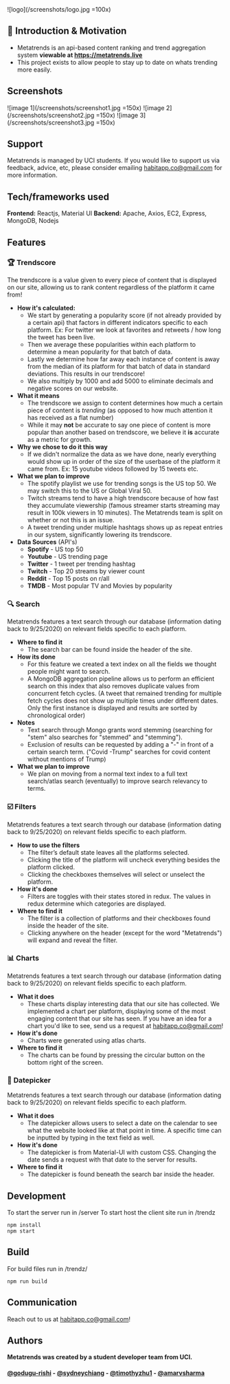 
<div align="left">
![logo](/screenshots/logo.jpg =100x)

## 📍 Introduction & Motivation
+ Metatrends is an api-based content ranking and trend aggregation system **viewable at https://metatrends.live**
+ This project exists to allow people to stay up to date on whats trending more easily.
## Screenshots
![image 1](/screenshots/screenshot1.jpg =150x) ![image 2](/screenshots/screenshot2.jpg =150x) ![image 3](/screenshots/screenshot3.jpg =150x)
## Support
Metatrends is managed by UCI students. If you would like to support us via feedback, advice, etc, please consider emailing habitapp.co@gmail.com for more information.
## Tech/frameworks used
**Frontend:** Reactjs, Material UI
**Backend:** Apache, Axios, EC2, Express, MongoDB, Nodejs
## Features
### 🏆 Trendscore
The trendscore is a value given to every piece of  content that is displayed on our site, allowing us to rank content regardless of the platform it came from!
+ **How it's calculated:** 
	+ We start by generating a popularity score (if not already provided by a certain api) that factors in different indicators specific to each platform. Ex: For twitter we look at favorites and retweets / how long the tweet has been live.
	+ Then we average these popularities within each platform to determine a mean popularity for that batch of data.
	+ Lastly we determine how far away each instance of content is away from the median of its platform for that batch of data in standard deviations. This results in our trendscore! 
	+ We also multiply by 1000 and add 5000 to eliminate decimals and negative scores on our website.
+ **What it means** 
	+ The trendscore we assign to content determines how much a certain piece of content is *trending* (as opposed to how much attention it has received as a flat number)
	+ While it may **not** be accurate to say one piece of content is more popular than another based on trendscore, we believe it **is** accurate as a metric for growth.
+ **Why we chose to do it this way** 
	+ If we didn't normalize the data as we have done, nearly everything would show up in order of the size of the userbase of the platform it came from. Ex: 15 youtube videos followed by 15 tweets etc.
+ **What we plan to improve**
	+ The spotify playlist we use for trending songs is the US top 50. We may switch this to the US or Global Viral 50.
	+ Twitch streams tend to have a high trendscore  because of how fast they accumulate viewership (famous streamer starts streaming may result in 100k viewers in 10 minutes). The Metatrends team is split on whether or not this is an issue.
	+ A tweet trending under multiple hashtags shows up as repeat entries in our system, significantly lowering its trendscore.
+ **Data Sources** (API's)
	+ **Spotify** - US top 50
	+ **Youtube** - US trending page 
	+ **Twitter** - 1 tweet per trending hashtag  
	+ **Twitch** - Top 20 streams by viewer count
	+ **Reddit** - Top 15 posts on r/all 
	+ **TMDB** - Most popular TV and Movies by popularity
### 🔍 Search
Metatrends features a text search through our database (information dating back to 9/25/2020) on relevant fields specific to each platform. 
+ **Where to find it**
	+ The search bar can be found inside the header of the site. 
+ **How its done** 
	+ For this feature we created a text index on all the fields we thought people might want to search.
	+ A MongoDB aggregation pipeline allows us to perform an efficient search on this index that also removes duplicate values from concurrent fetch cycles. (A tweet that remained trending for multiple fetch cycles does not show up multiple times under different dates. Only the first instance is displayed and results are sorted by chronological order)
+ **Notes** 
	+ Text search through Mongo grants word stemming (searching for "stem" also searches for "stemmed" and "stemming").
	+ Exclusion of results can be requested by adding a "-" in front of a certain search term. ("Covid -Trump" searches for covid content without mentions of Trump)
+ **What we plan to improve** 
	+ We plan on moving from a normal text index to a full text search/atlas search (eventually) to improve search relevancy to terms.
### ☑️ Filters 
Metatrends features a text search through our database (information dating back to 9/25/2020) on relevant fields specific to each platform. 
+ **How to use the filters**
	+ The filter’s default state leaves all the platforms selected. 
	+ Clicking the title of the platform will uncheck everything besides the platform clicked. 
	+ Clicking the checkboxes themselves will select or unselect the platform. 
+ **How it's done** 
	+ Filters are toggles with their states stored in redux. The values in redux determine which categories are displayed. 
+  **Where to find it**
	+ The filter is a collection of platforms and their checkboxes found inside the header of the site. 
	+ Clicking anywhere on the header (except for the word "Metatrends") will expand and reveal the filter.
### 📊 Charts
Metatrends features a text search through our database (information dating back to 9/25/2020) on relevant fields specific to each platform. 
+ **What it does**
	+ These charts display interesting data that our site has collected. We implemented a chart per platform, displaying some of the most engaging content that our site has seen. If you have an idea for a chart you'd like to see, send us a request at habitapp.co@gmail.com!
+ **How it's done** 
	+ Charts were generated using atlas charts.
+ **Where to find it**
	+ The charts can be found by pressing the circular button on the bottom right of the screen.
### 📆 ****Datepicker****
Metatrends features a text search through our database (information dating back to 9/25/2020) on relevant fields specific to each platform. 
+ **What it does**
	+ The datepicker allows users to select a date on the calendar to see what the website looked like at that point in time. A specific time can be inputted by typing in the text field as well.
+ **How it's done** 
	+ The datepicker is from Material-UI with custom CSS. Changing the date sends a request with that date to the server for results.
+ **Where to find it**
	+ The datepicker is found beneath the search bar inside the header.
## Development
To start the server run in /server
To start host the client site run in /trendz
```
npm install
npm start
```
## Build
For build files run in /trendz/
```
npm run build
```
## Communication
Reach out to us at habitapp.co@gmail.com!
## Authors
**Metatrends was created by a student developer team from UCI.**
#### [@godugu-rishi](https://github.com/godugu-rishi) - [@sydneychiang](https://github.com/sydneychiang) - [@timothyzhu1](https://github.com/timothyzhu1) - [@amarvsharma](https://github.com/amarvsharma)
